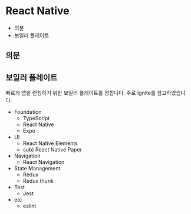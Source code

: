 # React Native

- 의문
- 보일러 플레이트

## 의문

## 보일러 플레이트

빠르게 앱을 런칭하기 위한 보일러 플레이트를 정합니다. 주로 Ignite를 참고하였습니다.

- Foundation
  - TypeScript
  - React Native
  - Expo
- UI
  - React Native Elements
  - sub) React Native Paper
- Navigation
  - React Navigation
- State Management
  - Redux
  - Redux thunk
- Test
  - Jest
- etc
  - eslint
